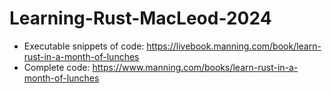 # Learning-Rust-MacLeod-2024

- Executable snippets of code: https://livebook.manning.com/book/learn-rust-in-a-month-of-lunches
- Complete code: https://www.manning.com/books/learn-rust-in-a-month-of-lunches
